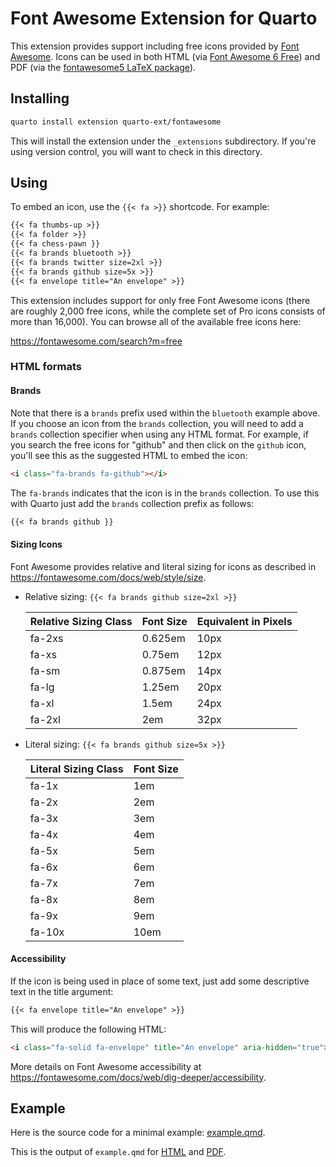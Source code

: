 # Font Awesome Extension for Quarto

This extension provides support including free icons provided by [Font Awesome](https://fontawesome.com). Icons can be used in both HTML (via [Font Awesome 6 Free](https://fontawesome.com/search?m=free)) and PDF (via the [fontawesome5 LaTeX package](https://ctan.org/pkg/fontawesome5?lang=en)).

## Installing

```sh
quarto install extension quarto-ext/fontawesome
```

This will install the extension under the `_extensions` subdirectory.
If you're using version control, you will want to check in this directory.

## Using

To embed an icon, use the `{{< fa >}}` shortcode.
For example:

```default
{{< fa thumbs-up >}} 
{{< fa folder >}}
{{< fa chess-pawn }}
{{< fa brands bluetooth >}}
{{< fa brands twitter size=2xl >}}
{{< fa brands github size=5x >}}
{{< fa envelope title="An envelope" >}}
```

This extension includes support for only free Font Awesome icons (there are roughly 2,000 free icons, while the complete set of Pro icons consists of more than 16,000).
You can browse all of the available free icons here:

<https://fontawesome.com/search?m=free>

### HTML formats

#### Brands

Note that there is a `brands` prefix used within the `bluetooth` example above.
If you choose an icon from the `brands` collection, you will need to add a `brands` collection specifier when using any HTML format.
For example, if you search the free icons for "github" and then click on the `github` icon, you'll see this as the suggested HTML to embed the icon:

```html
<i class="fa-brands fa-github"></i>
```

The `fa-brands` indicates that the icon is in the `brands` collection. To use this with Quarto just add the `brands` collection prefix as follows:

```default
{{< fa brands github }}
```

#### Sizing Icons

Font Awesome provides relative and literal sizing for icons as described in <https://fontawesome.com/docs/web/style/size>.

- Relative sizing: `{{< fa brands github size=2xl >}}`

  | Relative Sizing Class | Font Size | Equivalent in Pixels |
  |-----------------------|-----------|----------------------|
  | fa-2xs                | 0.625em   | 10px                 |
  | fa-xs                 | 0.75em    | 12px                 |
  | fa-sm                 | 0.875em   | 14px                 |
  | fa-lg                 | 1.25em    | 20px                 |
  | fa-xl                 | 1.5em     | 24px                 |
  | fa-2xl                | 2em       | 32px                 |

- Literal sizing: `{{< fa brands github size=5x >}}`

  | Literal Sizing Class | Font Size |
  |----------------------|-----------|
  | fa-1x                | 1em       |
  | fa-2x                | 2em       |
  | fa-3x                | 3em       |
  | fa-4x                | 4em       |
  | fa-5x                | 5em       |
  | fa-6x                | 6em       |
  | fa-7x                | 7em       |
  | fa-8x                | 8em       |
  | fa-9x                | 9em       |
  | fa-10x               | 10em      |

#### Accessibility

If the icon is being used in place of some text,
just add some descriptive text in the title argument:

```default
{{< fa envelope title="An envelope" >}}
```

This will produce the following HTML:

```html
<i class="fa-solid fa-envelope" title="An envelope" aria-hidden="true"></i>
```

More details on Font Awesome accessibility at <https://fontawesome.com/docs/web/dig-deeper/accessibility>.

## Example

Here is the source code for a minimal example: [example.qmd](example.qmd).

This is the output of `example.qmd` for [HTML](https://quarto-ext.github.io/fontawesome/) and [PDF](https://quarto-ext.github.io/fontawesome/example.pdf).
